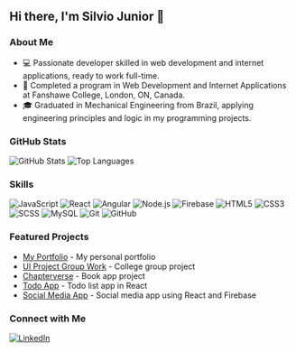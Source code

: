## Hi there, I'm Silvio Junior 👋

### About Me

- 💻 Passionate developer skilled in web development and internet applications, ready to work full-time.
- 🌟 Completed a program in Web Development and Internet Applications at Fanshawe College, London, ON, Canada.
- 🎓 Graduated in Mechanical Engineering from Brazil, applying engineering principles and logic in my programming projects.


### GitHub Stats

![GitHub Stats](https://github-readme-stats.vercel.app/api?username=sjrsantos&show_icons=true&theme=radical)
![Top Languages](https://github-readme-stats.vercel.app/api/top-langs/?username=sjrsantos&layout=compact&theme=radical)

### Skills

![JavaScript](https://img.shields.io/badge/JavaScript-ES6+-yellow?style=for-the-badge&logo=javascript&logoColor=white)
![React](https://img.shields.io/badge/React-20232A?style=for-the-badge&logo=react&logoColor=61DAFB)
![Angular](https://img.shields.io/badge/Angular-DD0031?style=for-the-badge&logo=angular&logoColor=white)
![Node.js](https://img.shields.io/badge/Node.js-339933?style=for-the-badge&logo=nodedotjs&logoColor=white)
![Firebase](https://img.shields.io/badge/Firebase-FFCA28?style=for-the-badge&logo=firebase&logoColor=white)
![HTML5](https://img.shields.io/badge/HTML5-E34F26?style=for-the-badge&logo=html5&logoColor=white)
![CSS3](https://img.shields.io/badge/CSS3-1572B6?style=for-the-badge&logo=css3&logoColor=white)
![SCSS](https://img.shields.io/badge/SCSS-CC6699?style=for-the-badge&logo=sass&logoColor=white)
![MySQL](https://img.shields.io/badge/MySQL-4479A1?style=for-the-badge&logo=mysql&logoColor=white)
![Git](https://img.shields.io/badge/Git-F05032?style=for-the-badge&logo=git&logoColor=white)
![GitHub](https://img.shields.io/badge/GitHub-181717?style=for-the-badge&logo=github&logoColor=white)

### Featured Projects

- [My Portfolio](https://github.com/sjrsantos/my-portfolio) - My personal portfolio
- [UI Project Group Work](https://github.com/sjrsantos/UI_Project1-GroupWork) - College group project
- [Chapterverse](https://github.com/sjrsantos/Chapterverse) - Book app project
- [Todo App](https://github.com/sjrsantos/Todo-App) - Todo list app in React
- [Social Media App](https://github.com/sjrsantos/Social-Media-App) - Social media app using React and Firebase

### Connect with Me

[![LinkedIn](https://img.shields.io/badge/LinkedIn-blue?style=for-the-badge&logo=linkedin&logoColor=white)](https://www.linkedin.com/in/silvio-dos-santos-j%C3%BAnior-18704b57/)
